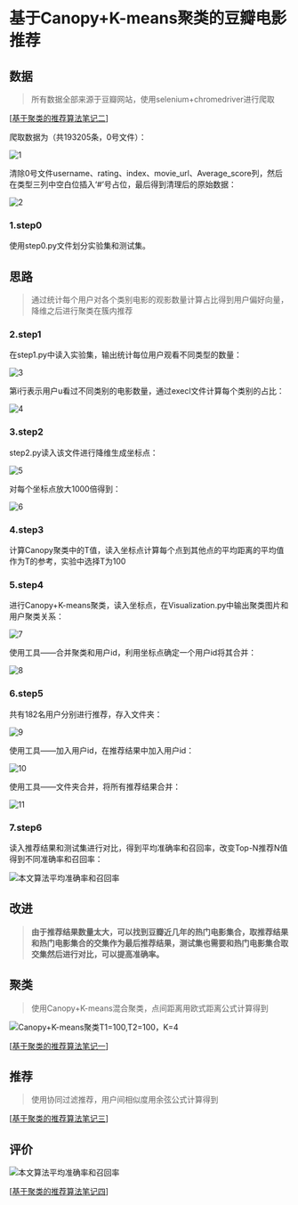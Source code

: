 # 基于Canopy+K-means聚类的豆瓣电影推荐



## 数据

> 所有数据全部来源于豆瓣网站，使用selenium+chromedriver进行爬取

[[基于聚类的推荐算法笔记二](https://blog.csdn.net/jiaoooooo/article/details/119045527)]

爬取数据为（共193205条，0号文件）：

![1](https://github.com/JiaoZixun/Recommend_By_Canopy-K-means/blob/main/img/1.jpg)

清除0号文件username、rating、index、movie_url、Average_score列，然后在类型三列中空白位插入‘#’号占位，最后得到清理后的原始数据：

![2](https://github.com/JiaoZixun/Recommend_By_Canopy-K-means/blob/main/img/2.jpg)

### 1.step0

使用step0.py文件划分实验集和测试集。

## 思路

> 通过统计每个用户对各个类别电影的观影数量计算占比得到用户偏好向量，降维之后进行聚类在簇内推荐

### 2.step1

在step1.py中读入实验集，输出统计每位用户观看不同类型的数量：

![3](https://github.com/JiaoZixun/Recommend_By_Canopy-K-means/blob/main/img/3.jpg)

第i行表示用户u看过不同类别的电影数量，通过execl文件计算每个类别的占比：

![4](https://github.com/JiaoZixun/Recommend_By_Canopy-K-means/blob/main/img/4.jpg)

### 3.step2

step2.py读入该文件进行降维生成坐标点：

![5](https://github.com/JiaoZixun/Recommend_By_Canopy-K-means/blob/main/img/5.jpg)

对每个坐标点放大1000倍得到：

![6](https://github.com/JiaoZixun/Recommend_By_Canopy-K-means/blob/main/img/6.jpg)

### 4.step3

计算Canopy聚类中的T值，读入坐标点计算每个点到其他点的平均距离的平均值作为T的参考，实验中选择T为100

### 5.step4

进行Canopy+K-means聚类，读入坐标点，在Visualization.py中输出聚类图片和用户聚类关系：

![7](https://github.com/JiaoZixun/Recommend_By_Canopy-K-means/blob/main/img/7.jpg)

使用工具——合并聚类和用户id，利用坐标点确定一个用户id将其合并：

![8](https://github.com/JiaoZixun/Recommend_By_Canopy-K-means/blob/main/img/8.jpg)

### 6.step5

共有182名用户分别进行推荐，存入文件夹：

![9](https://github.com/JiaoZixun/Recommend_By_Canopy-K-means/blob/main/img/9.jpg)

使用工具——加入用户id，在推荐结果中加入用户id：

![10](https://github.com/JiaoZixun/Recommend_By_Canopy-K-means/blob/main/img/10.jpg)

使用工具——文件夹合并，将所有推荐结果合并：

![11](https://github.com/JiaoZixun/Recommend_By_Canopy-K-means/blob/main/img/11.jpg)

### 7.step6

读入推荐结果和测试集进行对比，得到平均准确率和召回率，改变Top-N推荐N值得到不同准确率和召回率：

![本文算法平均准确率和召回率](https://github.com/JiaoZixun/Recommend_By_Canopy-K-means/blob/main/img/本文算法平均准确率和召回率.jpg)



## 改进

> **由于推荐结果数量太大，可以找到豆瓣近几年的热门电影集合，取推荐结果和热门电影集合的交集作为最后推荐结果，测试集也需要和热门电影集合取交集然后进行对比，可以提高准确率。**

## 聚类

> 使用Canopy+K-means混合聚类，点间距离用欧式距离公式计算得到

![Canopy+K-means聚类T1=100,T2=100，K=4](https://github.com/JiaoZixun/Recommend_By_Canopy-K-means/blob/main/img/Canopy+K-means聚类T1=100,T2=100，K=4.png)

[[基于聚类的推荐算法笔记一](https://blog.csdn.net/jiaoooooo/article/details/119045349)]

## 推荐

> 使用协同过滤推荐，用户间相似度用余弦公式计算得到

[[基于聚类的推荐算法笔记三](https://blog.csdn.net/jiaoooooo/article/details/119573288)]

## 评价

![本文算法平均准确率和召回率](https://github.com/JiaoZixun/Recommend_By_Canopy-K-means/blob/main/img/本文算法平均准确率和召回率.jpg)

[[基于聚类的推荐算法笔记四](https://blog.csdn.net/jiaoooooo/article/details/119573497)]
